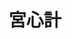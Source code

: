 ---
title:          宮心計
slug:           btroc

names:
  english:      Beyond the Realm of Conscience
  previous:
genre:          古裝
episodes:       33
broadcast:
  start:        2009-10-18
  end:          2009-11-28
producer:       梅小青
starring:       佘詩曼、楊怡、陳豪、鄭嘉穎、米雪、關菊英

synopsis:      劉三好（佘詩曼）與姚金鈴（楊怡）自幼入尚宮局當學婢，三好品性純良，得司珍房〖首飾〗的阮翠雲（關菊英）及司制房〖服飾〗的鍾雪霞（米雪）喜愛，遂成二人爭鬥之禍心。<br>三好一直緊守亡母遺訓—「做好事、說好話、存好心」，以善行仁心遊走於宮中爾虞我詐之地；反而情同姐妹的金鈴，利慾薰心，為求成妃，不擇手段。縱使三好鍾情棋博士高顯揚（鄭嘉穎），但金鈴知道皇帝李怡（陳豪）最愛是三好，妒意驟生，為保皇妃之位，竟誣告三好擊殺太后（韓馬利），要置三好於死地……

characters:
  -
    fullname:       萬寶賢
    age:            24
    identity:       賢妃
    appearance:     15-30
    personality:    聰明機智，堅毅不屈，重情守諾，敢怒敢言，出生大戶之家，飽讀詩書。初時對義父之言唯命是從，但後來認清是非對錯，不惜冒叛逆之名，亦要為真愛正義而戰，甚至是犧牲性命，在所不惜。
    background:     萬將軍之女，亦為馬元贄之義女，被引薦入宮當李怡妃子。
    happenings:     李怡對馬元贄心存戒心，以為賢妃只是馬放在身邊的一只棋子，賢妃因而被受冷落。賢妃只感宮門森冷，人變得孤傲，後來結識三好，被三好的真情打動而成好友。<br>此時，馬有感李怡擴張勢力，要孤立宣宗，先要剷除近身侍衛高顯揚，借題發揮，藉詞顯揚父耀安出言不敬，罪至抄家，三好請求賢妃出面救人，謂顯揚亡則李怡危，賢妃此時已對李怡動真情，權衡輕重，冒著叛逆馬之名，仍出面化解風波，李怡感激。及後，賢妃懷有龍種，與李怡感情亦由淺入深，惟馬招攬麗妃，下毒手謀害賢妃……
---